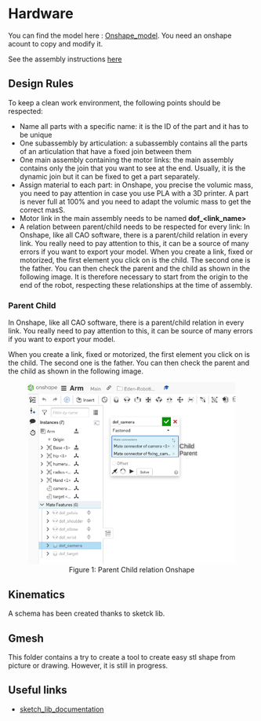 # Hardware

You can find the model here : [Onshape_model]([aa](https://cad.onshape.com/documents/8404446994fd5ae1242a5d56/w/0f8ef10f6026ba3e07bbdb54/e/7486e3cb0086b1a441d11061?renderMode=0&uiState=634821da4cf1a846282decef)). You need an onshape acount to copy and modify it.

See the assembly instructions [here](./Assembly_Instructions.pdf)

## Design Rules

To keep a clean work environment, the following points should be respected:

- Name all parts with a specific name: it is the ID of the part and it has to be unique
- One subassembly by articulation: a subassembly contains all the parts of an articulation that have a fixed join between them
- One main assembly containing the motor links: the main assembly contains only the join that you want to see at the end. Usually, it is the dynamic join but it can be fixed to get a part separately.
- Assign material to each part: in Onshape, you precise the volumic mass, you need to pay attention in case you use PLA with a 3D printer. A part is never full at 100\% and you need to adapt the volumic mass to get the correct masS.
- Motor link in the main assembly needs to be named **dof_<link_name>**
- A relation between parent/child needs to be respected for every link: In Onshape, like all CAO software, there is a parent/child relation in every link. You really need to pay attention to this, it can be a source of many errors if you want to export your model. When you create a link, fixed or motorized, the first element you click on is the child. The second one is the father. You can then check the parent and the child as shown in the following image. It is therefore necessary to start from the origin to the end of the robot, respecting these relationships at the time of assembly.

### Parent Child

In Onshape, like all CAO software, there is a parent/child relation in every link. You really need to pay attention to this, it can be source of many errors if you want to export your model.

When you create a link, fixed or motorized, the first element you click on is the child. The second one is the father. You can then check the parent and the child as shown in the following image.

<center>
<figure>
    <img src="images/Parent_Child.png" alt=""width="500px">
    <figcaption>Figure 1: Parent Child relation Onshape</figcaption>
</figure>
</center>

## Kinematics

 A schema has been created thanks to sketck lib.
 
## Gmesh

This folder contains a try to create a tool to create easy stl shape from picture or drawing. However, it is still in progress.

## Useful links

- [sketch_lib_documentation](http://alexdu.github.io/sketch-lib/)

